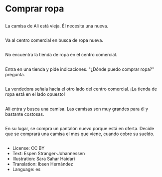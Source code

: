 # Comprar ropa

##
La camisa de Ali está vieja. Él necesita una nueva.

##
Va al centro comercial en busca de ropa nueva.

##
No encuentra la tienda de ropa en el centro comercial.

##
Entra en una tienda y pide indicaciones. "¿Dónde puedo comprar ropa?" pregunta.

##
La vendedora señala hacia el otro lado del centro comercial. ¡La tienda de ropa está en el lado opuesto!

##
Ali entra y busca una camisa. Las camisas son muy grandes para él y bastante costosas.

##
En su lugar, se compra un pantalón nuevo porque está en oferta. Decide que se comprará una camisa el mes que viene, cuando cobre su sueldo.

##
* License: CC BY
* Text: Espen Stranger-Johannessen
* Illustration: Sara Sahar Haidari
* Translation: Ibsen Hernández
* Language: es
